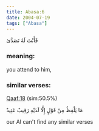 ```yaml
---
title: Abasa:6
date: 2004-07-19
tags: ["Abasa"]
---
```

فَأَنْتَ لَهُ تَصَدَّىٰ
### meaning: 
you attend to him,
### similar verses: 

[Qaaf:18](/50/18) (sim:50.5%)

مَا يَلْفِظُ مِنْ قَوْلٍ إِلَّا لَدَيْهِ رَقِيبٌ عَتِيدٌ

our AI can't find any similar verses



